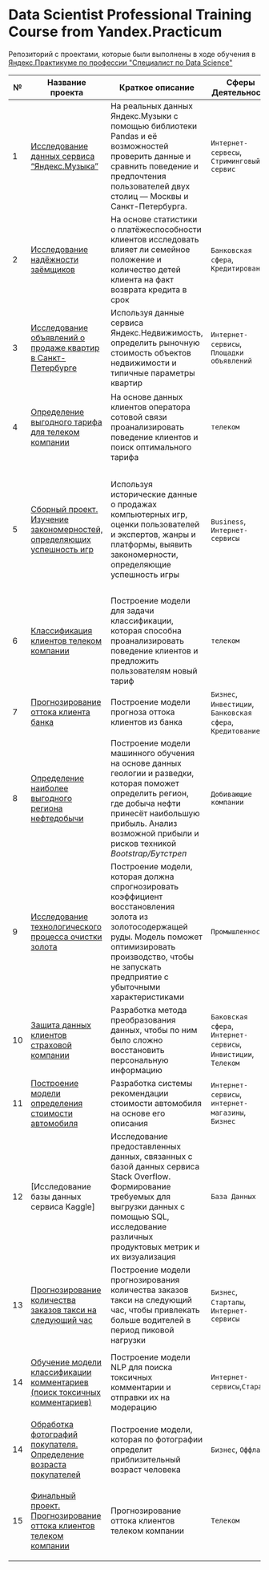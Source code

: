 # Data Scientist Professional Training Course from Yandex.Practicum

 Репозиторий с проектами, которые были выполнены в ходе обучения в [Яндекс.Практикуме по профессии "Специалист по Data Science"](https://practicum.yandex.ru/data-scientist/)

| № | Название проекта  | Краткое описание | Сферы Деятельности |Направление Деятельности | Инструменты |
|--|--|--|--|--|--|
|1| [Исследование данных сервиса “Яндекс.Музыка”](https://github.com/Aliobead234/Resume_YP/tree/886985ed8c2c665ecac11ccd3a3315c5f97bcf95/01.%20%D0%AF%D0%BD%D0%B4%D0%B5%D0%BA%D1%81%20%D0%9C%D1%83%D0%B7%D1%8B%D0%BA%D0%B0) | На реальных данных Яндекс.Музыки c помощью библиотеки Pandas и её возможностей проверить данные и сравнить поведение и предпочтения пользователей двух столиц — Москвы и Санкт-Петербурга. | `Интернет-сервесы`, `Стриминговый сервис`| `Data Analyst`| `Python`, `Pandas`, `Jupyter Notebook` |
|2| [Исследование надёжности заёмщиков](https://github.com/Aliobead234/Resume_YP/tree/886985ed8c2c665ecac11ccd3a3315c5f97bcf95/02.%20%D0%9F%D1%80%D0%B5%D0%B4%D0%BE%D0%B1%D1%80%D0%B0%D0%B1%D0%BE%D1%82%D0%BA%D0%B0_%D0%B4%D0%B0%D0%BD%D0%BD%D1%8B%D1%85) | На основе статистики о платёжеспособности клиентов исследовать влияет ли семейное положение и количество детей клиента на факт возврата кредита в срок | `Банковская сфера`, `Кредитирование` | `Data Analyst`, `Финансовый Аналитик` | `Python`, `Pandas`, `Предобработка данных` |
|3| [Исследование объявлений о продаже квартир в Санкт-Петербурге](https://github.com/Aliobead234/Resume_YP/tree/886985ed8c2c665ecac11ccd3a3315c5f97bcf95/03.%20%D0%98%D1%81%D1%81%D0%BB%D0%B5%D0%B4%D0%BE%D0%B2%D0%B0%D1%82%D0%B5%D0%BB%D1%8C%D1%81%D0%BA%D0%B8%D0%B9_%D0%90%D0%BD%D0%B0%D0%BB%D0%B8%D0%B7_%D0%B4%D0%B0%D0%BD%D0%BD%D1%8B%D1%85) | Используя данные сервиса Яндекс.Недвижимость, определить рыночную стоимость объектов недвижимости и типичные параметры квартир | `Интернет-сервисы`, `Площадки объявлений` | `Маркитинг аналитик`, `Fraud-аналитик`, `Data Analyst`| `Python`, `Pandas`, `Matplotlib`, `Исследовательский анализ данных`, `Визуализация данных`, `Предобработка данных`|
|4| [Определение выгодного тарифа для телеком компании](https://github.com/Aliobead234/Resume_YP/tree/886985ed8c2c665ecac11ccd3a3315c5f97bcf95/04.%20%D0%A1%D1%82%D0%B0%D1%82%D0%B8%D1%87%D0%B5%D1%81%D0%BA%D0%B8%D0%B9_%D0%90%D0%BD%D0%B0%D0%BB%D0%B8%D0%B7_%D0%B4%D0%B0%D0%BD%D0%BD%D1%8B%D1%85) | На основе данных клиентов оператора сотовой связи проанализировать поведение клиентов и поиск оптимального тарифа | `телеком` |  `Маркетинг-аналитик`, `Продуктовый аналитик`, `Data Analyst` | `Python`, `Pandas`, `Matplotlib`, `NumPy`, `SciPy`, `Описательная статистика`, `Проверка статистических гипотез`|
|5| [Сборный проект. Изучение закономерностей, определяющих успешность игр](https://github.com/Aliobead234/Resume_YP/tree/886985ed8c2c665ecac11ccd3a3315c5f97bcf95/05.%20%D0%A1%D0%B1%D0%BE%D1%80%D0%BD%D1%8B%D0%B9_%D0%9F%D1%80%D0%BE%D0%B5%D0%BA%D1%82_1) | Используя исторические данные о продажах компьютерных игр, оценки пользователей и экспертов, жанры и платформы, выявить закономерности, определяющие успешность игры | `Business`, `Интернет-сервисы` | `Data Analyst`, `Маркитинг аналитик`, `Fraud-аналитик`, `Продуктовый аналитик` | `Python`, `Pandas`, `Matplotlib`, `NumPy`, `SciPy`, `Seaborn`, `Предобработка данных`, `Исследовательский анализ данных`, `Проверка статистических гипотез`, `Описательная статистика`, `Визуализация данных`|
|6| [Классификация клиентов телеком компании](https://github.com/Aliobead234/Resume_YP/tree/886985ed8c2c665ecac11ccd3a3315c5f97bcf95/06.%20%D0%92%D0%B2%D0%B5%D0%B4%D0%B5%D0%BD%D0%B8%D0%B5_%D0%B2_%D0%BC%D0%B0%D1%88%D0%B8%D0%BD%D0%BD%D0%BE%D0%B5_%D0%BE%D0%B1%D1%83%D1%87%D0%B5%D0%BD%D0%B8%D0%B5) | Построение модели для задачи классификации, которая способна проанализировать поведение клиентов и предложить пользователям новый тариф | `телеком` | `ML`,`Классификация` | `Python`, `Pandas`, `Matplotlib`, `Seaborn`, `Scikit-learn`|
|7| [Прогнозирование оттока клиента банка](https://github.com/Aliobead234/Resume_YP/tree/886985ed8c2c665ecac11ccd3a3315c5f97bcf95/07.%20%D0%9E%D0%B1%D1%83%D1%87%D0%B5%D0%BD%D0%B8%D0%B5_%D1%81_%D1%83%D1%87%D0%B8%D1%82%D0%B5%D0%BB%D0%B5%D0%BC) | Построение модели прогноза оттока клиентов из банка | `Бизнес`, `Инвестиции`, `Банковская сфера`, `Кредитование` | `ML`, `Классификация` | `Python`, `Pandas`, `Matplotlib`, `NumPy`, `Seaborn`, `Scikit-learn`|
|8| [Определение наиболее выгодного региона нефтедобычи](https://github.com/Aliobead234/Resume_YP/tree/886985ed8c2c665ecac11ccd3a3315c5f97bcf95/08.%20%D0%9C%D0%B0%D1%88%D0%B8%D0%BD%D0%BD%D0%BE%D0%B5_%D0%BE%D0%B1%D1%83%D1%87%D0%B5%D0%BD%D0%B8%D0%B5_%D0%B2_%D0%B1%D0%B8%D0%B7%D0%BD%D0%B5%D1%81%D0%B5) | Построение модели машинного обучения на основе данных геологии и разведки, которая поможет определить регион, где добыча нефти принесёт наибольшую прибыль. Анализ возможной прибыли и рисков техникой _Bootstrap/Бутстреп_ | `Добивающие компании` | `ML`, `Регррессия`, `Разработка бизнес-модели`, `Финансовый Аналитик` | `Python`, `Pandas`, `Matplotlib`, `NumPy`, `Seaborn`, `Scikit-learn`, `Bootstrap`|
|9| [Исследование технологического процесса очистки золота](https://github.com/Aliobead234/Resume_YP/tree/886985ed8c2c665ecac11ccd3a3315c5f97bcf95/09.%20%D0%A1%D0%B1%D0%BE%D1%80%D0%BD%D1%8B%D0%B9_%D0%9F%D1%80%D0%BE%D0%B5%D0%BA%D1%82_2) | Построение модели, которая должна cпрогнозировать коэффициент восстановления золота из золотосодержащей руды. Модель поможет оптимизировать производство, чтобы не запускать предприятие с убыточными характеристиками | `Промышленность` | `ML`, `Аналитик(Универсал)` | `Python`, `Pandas`, `Matplotlib`, `NumPy`, `Seaborn`, `Scikit-learn`, `Исследовательский анализ данных`|
|10| [Защита данных клиентов страховой компании](https://github.com/Aliobead234/Resume_YP/tree/886985ed8c2c665ecac11ccd3a3315c5f97bcf95/10.%20%D0%9B%D0%B8%D0%BD%D0%B5%D0%B9%D0%BD%D0%B0%D1%8F_%D0%90%D0%BB%D0%B3%D0%B5%D0%B1%D1%80%D0%B0) | Разработка метода преобразования данных, чтобы по ним было сложно восстановить персональную информацию | `Баковская сфера`, `Интернет-сервисы`, `Инвистиции`, `Телеком` | `ML` | `Python`, `Pandas`, `Matplotlib`, `NumPy`, `Scikit-learn`|
|11| [Построение модели определения стоимости автомобиля](https://github.com/Aliobead234/Resume_YP/tree/886985ed8c2c665ecac11ccd3a3315c5f97bcf95/11.%20%D0%A7%D0%B8%D1%81%D0%BB%D0%B5%D0%BD%D0%BD%D1%8B%D0%B5_%D0%9C%D0%B5%D1%82%D0%BE%D0%B4%D1%8B) | Разработка системы рекомендации стоимости автомобиля на основе его описания | `Интернет-сервисы`, `интернет-магазины`, `Бизнес` | `ML` | `Python`, `Pandas`, `Matplotlib`, `NumPy`, `Scikit-learn`, `Seaborn`, `CatBoost`, `LightGBM`|
|12| [Исследование базы данных сервиса Kaggle] | Исследование предоставленных данных, связанных с базой данных сервиса Stack Overflow. Формирование требуемых для выгрузки данных с помощью SQL, исследование различных продуктовых метрик и их визуализация| `База Данных` |`Big Data` | `Python`, `Pandas`, `SQL`, `SQLAlchemy`, `Matplotlib`, `Seaborn`|
|13| [Прогнозирование количества заказов такси на следующий час](https://github.com/Aliobead234/Resume_YP/tree/886985ed8c2c665ecac11ccd3a3315c5f97bcf95/12.%20%D0%92%D1%80%D0%B5%D0%BC%D0%B5%D0%BD%D0%BD%D1%8B%D0%B5_%D0%A0%D1%8F%D0%B4%D1%8B) | Построение модели прогнозирования количества заказов такси на следующий час, чтобы привлекать больше водителей в период пиковой нагрузки | `Бизнес`, `Стартапы`, `Интернет-сервисы` | `ML` | `Python`, `Pandas`, `Matplotlib`, `NumPy`, `Scikit-learn`, `Seaborn`, `CatBoost`, `XGBoost`, `LightGBM`, `Statsmodels`|
|14| [Обучение модели классификации комментариев (поиск токсичных комментариев)](https://github.com/Aliobead234/Resume_YP/tree/886985ed8c2c665ecac11ccd3a3315c5f97bcf95/13.%20%D0%9C%D0%B0%D1%88%D0%B8%D0%BD%D0%BD%D0%BE%D0%B5_%D0%9E%D0%B1%D1%83%D1%87%D0%B5%D0%BD%D0%B8%D1%8F_%D0%B4%D0%BB%D1%8F_%D1%82%D0%B5%D0%BA%D1%81%D1%82%D0%BE%D0%B2) | Построение модели NLP для поиска токсичных комментарии и отправки их на модерацию | `Интернет-сервисы`,`Старапы` |`NLP`, `ML`| `Python`, `Pandas`, `Matplotlib`, `NumPy`, `Scikit-learn`, `Seaborn`, `NLTK`, `Re`, `CatBoost`, `XGBoost`, `LightGBM`, `BERT`,`TF-IDF`|
|14| [Обработка фотографий покупателя. Определение возраста покупателей](https://github.com/Aliobead234/Resume_YP/tree/886985ed8c2c665ecac11ccd3a3315c5f97bcf95/14.%20%D0%9A%D0%BE%D0%BC%D0%BF%D1%8C%D1%8E%D1%82%D0%B5%D1%80%D0%BD%D0%BE%D0%B5_%D0%B7%D1%80%D0%B5%D0%BD%D0%B8%D0%B5) |Построение модели, которая по фотографии определит приблизительный возраст человека | `Бизнес`, `Оффлайн` | `СV`, `ML` | `Python`, `Pandas`, `Matplotlib`, `NumPy`, `Seaborn`, `Keras`|
|15| [Финальный проект. Прогнозирование оттока клиентов телеком компании](https://github.com/Aliobead234/Resume_YP/tree/886985ed8c2c665ecac11ccd3a3315c5f97bcf95/15.%20%D0%94%D0%B8%D0%BF%D0%BB%D0%BE%D0%BC%D0%BD%D1%8B%D0%B9_%D0%BF%D1%80%D0%BE%D0%B5%D0%BA%D1%82_%D1%82%D0%B5%D0%BB%D0%B5%D0%BA%D0%BE%D0%BC) |Прогнозирование оттока клиентов телеком компании | `Телеком` | `Data Scientist` | `Python`, `Pandas` , `Matplotlib`, `NumPy`, `Scikit-learn`, `Seaborn`, `CatBoost`, `XGBoost`, `LightGBM`, `Исследовательский анализ данных`, `Классификация`|
